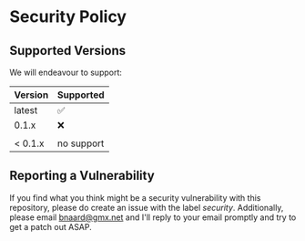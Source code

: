# Security Policy

## Supported Versions

We will endeavour to support:

| Version | Supported          |
| ------- | ------------------ |
| latest  | :white_check_mark: |
| 0.1.x   | :x:                |
|         |                    |
| < 0.1.x | no support         |


## Reporting a Vulnerability

If you find what you think might be a security vulnerability with this repository, please do create an issue with the label *security*. 
Additionally, please email bnaard@gmx.net and I'll reply to your email promptly and try to get a patch out ASAP.
